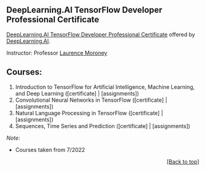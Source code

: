 ## DeepLearning.AI TensorFlow Developer Professional Certificate
<!-- Tham khao https://github.com/PramitDutta1999/DeepLearning.AI-TensorFlow-Developer-Professional-Certificate / https://github.com/TheShubham-K/Introduction-to-TensorFlow-for-Artificial-Intelligence-Machine-Learning-and-Deep-Learning -->
[DeepLearning.AI TensorFlow Developer Professional Certificate](https://www.coursera.org/professional-certificates/tensorflow-in-practice) offered by [DeepLearning.AI](https://www.deeplearning.ai/).

Instructor: Professor [Laurence Moroney](https://laurencemoroney.com/)

## Courses:

1. Introduction to TensorFlow for Artificial Intelligence, Machine Learning, and Deep Learning ([certificate] | [assignments])
2. Convolutional Neural Networks in TensorFlow ([certificate] | [assignments])
3. Natural Language Processing in TensorFlow ([certificate] | [assignments])
4. Sequences, Time Series and Prediction ([certificate] | [assignments])


*Note*:
* Courses taken from 7/2022

<p align="right"><a href="#deeplearningai-tensorflow-developer-professional-certificate">[Back to top]</a></p>
